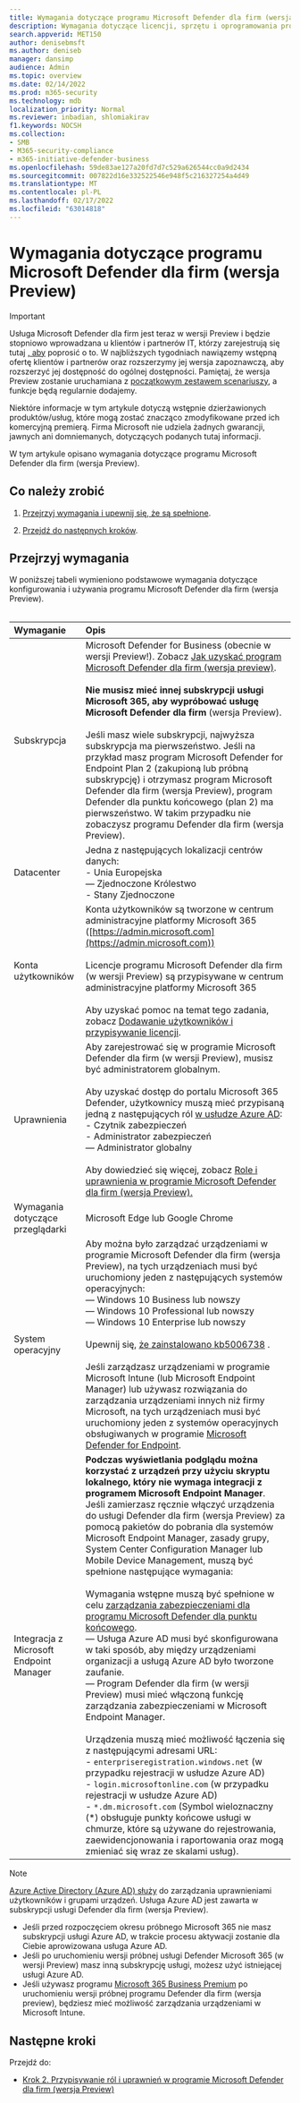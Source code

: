```yaml
---
title: Wymagania dotyczące programu Microsoft Defender dla firm (wersja preview)
description: Wymagania dotyczące licencji, sprzętu i oprogramowania programu Microsoft Defender dla firm (wersja Preview)
search.appverid: MET150
author: denisebmsft
ms.author: deniseb
manager: dansimp
audience: Admin
ms.topic: overview
ms.date: 02/14/2022
ms.prod: m365-security
ms.technology: mdb
localization_priority: Normal
ms.reviewer: inbadian, shlomiakirav
f1.keywords: NOCSH
ms.collection:
- SMB
- M365-security-compliance
- m365-initiative-defender-business
ms.openlocfilehash: 59de83ae127a20fd7d7c529a626544cc0a9d2434
ms.sourcegitcommit: 007822d16e332522546e948f5c216327254a4d49
ms.translationtype: MT
ms.contentlocale: pl-PL
ms.lasthandoff: 02/17/2022
ms.locfileid: "63014818"
---
```

# <a name="microsoft-defender-for-business-preview-requirements"></a>Wymagania dotyczące programu Microsoft Defender dla firm (wersja Preview)

> [!IMPORTANT]
> Usługa Microsoft Defender dla firm jest teraz w wersji Preview i będzie stopniowo wprowadzana u klientów i partnerów IT, którzy zarejestrują się tutaj [, aby](https://aka.ms/mdb-preview) poprosić o to. W najbliższych tygodniach nawiązemy wstępną ofertę klientów i partnerów oraz rozszerzymy jej wersja zapoznawczą, aby rozszerzyć jej dostępność do ogólnej dostępności. Pamiętaj, że wersja Preview zostanie uruchamiana z [początkowym zestawem scenariuszy](mdb-tutorials.md#try-these-preview-scenarios), a funkcje będą regularnie dodajemy.
> 
> Niektóre informacje w tym artykule dotyczą wstępnie dzierżawionych produktów/usług, które mogą zostać znacząco zmodyfikowane przed ich komercyjną premierą. Firma Microsoft nie udziela żadnych gwarancji, jawnych ani domniemanych, dotyczących podanych tutaj informacji. 

W tym artykule opisano wymagania dotyczące programu Microsoft Defender dla firm (wersja Preview).

## <a name="what-to-do"></a>Co należy zrobić

1. [Przejrzyj wymagania i upewnij się, że są spełnione](#review-the-requirements).

2. [Przejdź do następnych kroków](#next-steps).

## <a name="review-the-requirements"></a>Przejrzyj wymagania

W poniższej tabeli wymieniono podstawowe wymagania dotyczące konfigurowania i używania programu Microsoft Defender dla firm (wersja Preview). <br/><br/>

| Wymaganie | Opis |
|:---|:---|
| Subskrypcja | Microsoft Defender for Business (obecnie w wersji Preview!). Zobacz [Jak uzyskać program Microsoft Defender dla firm (wersja preview)](get-defender-business.md).<br/><br/>**Nie musisz mieć innej subskrypcji usługi Microsoft 365, aby wypróbować usługę Microsoft Defender dla firm** (wersja Preview).<br/><br/>Jeśli masz wiele subskrypcji, najwyższa subskrypcja ma pierwszeństwo. Jeśli na przykład masz program Microsoft Defender for Endpoint Plan 2 (zakupioną lub próbną subskrypcję) i otrzymasz program Microsoft Defender dla firm (wersja Preview), program Defender dla punktu końcowego (plan 2) ma pierwszeństwo. W takim przypadku nie zobaczysz programu Defender dla firm (wersja Preview).  |
| Datacenter | Jedna z następujących lokalizacji centrów danych: <br/>- Unia Europejska <br/>— Zjednoczone Królestwo <br/>- Stany Zjednoczone |
| Konta użytkowników | Konta użytkowników są tworzone w centrum administracyjne platformy Microsoft 365 ([https://admin.microsoft.com](https://admin.microsoft.com))<br/><br/>Licencje programu Microsoft Defender dla firm (w wersji Preview) są przypisywane w centrum administracyjne platformy Microsoft 365<br/><br/>Aby uzyskać pomoc na temat tego zadania, zobacz [Dodawanie użytkowników i przypisywanie licencji](../../admin/add-users/add-users.md). |
| Uprawnienia  | Aby zarejestrować się w programie Microsoft Defender dla firm (w wersji Preview), musisz być administratorem globalnym.<br/><br/>Aby uzyskać dostęp do portalu Microsoft 365 Defender, użytkownicy muszą mieć przypisaną jedną z następujących ról [w usłudze Azure AD](mdb-roles-permissions.md): <br/>- Czytnik zabezpieczeń<br/>- Administrator zabezpieczeń<br/>— Administrator globalny<br/><br/>Aby dowiedzieć się więcej, zobacz [Role i uprawnienia w programie Microsoft Defender dla firm (wersja Preview).](mdb-roles-permissions.md) |
| Wymagania dotyczące przeglądarki | Microsoft Edge lub Google Chrome |
| System operacyjny | Aby można było zarządzać urządzeniami w programie Microsoft Defender dla firm (wersja Preview), na tych urządzeniach musi być uruchomiony jeden z następujących systemów operacyjnych: <br/>— Windows 10 Business lub nowszy <br/>— Windows 10 Professional lub nowszy <br/>— Windows 10 Enterprise lub nowszy <br/><br/>Upewnij się, [że zainstalowano kb5006738](https://support.microsoft.com/topic/october-26-2021-kb5006738-os-builds-19041-1320-19042-1320-and-19043-1320-preview-ccbce6bf-ae00-4e66-9789-ce8e7ea35541) . <br/><br/>Jeśli zarządzasz urządzeniami w programie Microsoft Intune (lub Microsoft Endpoint Manager) lub używasz rozwiązania do zarządzania urządzeniami innych niż firmy Microsoft, na tych urządzeniach musi być uruchomiony jeden z systemów operacyjnych obsługiwanych w programie [Microsoft Defender for Endpoint](../defender-endpoint/minimum-requirements.md). |
| Integracja z Microsoft Endpoint Manager  |  **Podczas wyświetlania podglądu można korzystać z urządzeń przy użyciu skryptu lokalnego, który nie wymaga integracji z programem Microsoft Endpoint Manager**. Jeśli zamierzasz ręcznie włączyć urządzenia do usługi Defender dla firm (wersja Preview) za pomocą pakietów do pobrania dla systemów Microsoft Endpoint Manager, zasady grupy, System Center Configuration Manager lub Mobile Device Management, muszą być spełnione następujące wymagania:<br/><br/>Wymagania wstępne muszą być spełnione w celu [zarządzania zabezpieczeniami dla programu Microsoft Defender dla punktu końcowego](/mem/intune/protect/mde-security-integration).<br/>— Usługa Azure AD musi być skonfigurowana w taki sposób, aby między urządzeniami organizacji a usługą Azure AD było tworzone zaufanie. <br/>— Program Defender dla firm (w wersji Preview) musi mieć włączoną funkcję zarządzania zabezpieczeniami w Microsoft Endpoint Manager.<br/><br/>Urządzenia muszą mieć możliwość łączenia się z następującymi adresami URL:<br/>- `enterpriseregistration.windows.net` (w przypadku rejestracji w usłudze Azure AD)<br/>- `login.microsoftonline.com` (w przypadku rejestracji w usłudze Azure AD)<br/>- `*.dm.microsoft.com` (Symbol wieloznaczny (*) obsługuje punkty końcowe usługi w chmurze, które są używane do rejestrowania, zaewidencjonowania i raportowania oraz mogą zmieniać się wraz ze skalami usług). |

> [!NOTE]
> [Azure Active Directory (Azure AD) służy](/azure/active-directory/fundamentals/active-directory-whatis) do zarządzania uprawnieniami użytkowników i grupami urządzeń. Usługa Azure AD jest zawarta w subskrypcji usługi Defender dla firm (wersja Preview). 
> - Jeśli przed rozpoczęciem okresu próbnego Microsoft 365 nie masz subskrypcji usługi Azure AD, w trakcie procesu aktywacji zostanie dla Ciebie aprowizowana usługa Azure AD. 
> - Jeśli po uruchomieniu wersji próbnej usługi Defender Microsoft 365 (w wersji Preview) masz inną subskrypcję usługi, możesz użyć istniejącej usługi Azure AD. 
> - Jeśli używasz programu [Microsoft 365 Business Premium](../../business/index.yml) po uruchomieniu wersji próbnej programu Defender dla firm (wersja preview), będziesz mieć możliwość zarządzania urządzeniami w Microsoft Intune. 

## <a name="next-steps"></a>Następne kroki

Przejdź do:

- [Krok 2. Przypisywanie ról i uprawnień w programie Microsoft Defender dla firm (wersja Preview)](mdb-roles-permissions.md) 
 
